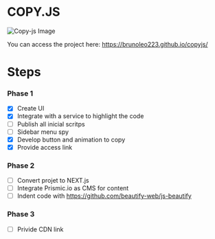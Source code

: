 # COPY.JS

![Copy-js Image](https://codeskills.com.br/copy-js/hero_copyjs.png)

You can access the project here: https://brunoleo223.github.io/copyjs/

# Steps

### Phase 1
- [x] Create UI
- [x] Integrate with a service to highlight the code
- [ ] Publish all inicial scritps 
- [ ] Sidebar menu spy
- [X] Develop button and animation to copy
- [x] Provide access link

### Phase 2
- [ ] Convert projet to NEXT.js 
- [ ] Integrate Prismic.io as CMS for content
- [ ] Indent code with https://github.com/beautify-web/js-beautify

### Phase 3
- [ ] Privide CDN link
